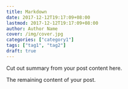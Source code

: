```yaml
---
title: Markdown
date: 2017-12-12T19:17:09+08:00
lastmod: 2017-12-12T19:17:09+08:00
author: Author Name
cover: /img/cover.jpg
categories: ["category1"]
tags: ["tag1", "tag2"]
draft: true
---
```


Cut out summary from your post content here.

<!--more-->

The remaining content of your post.